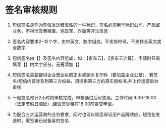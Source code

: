 # 签名审核规则
1.  短信签名是作为短信发送者属性的一种标识，签名必须用于标识公司、产品或业务，不得涉及黄赌毒、党政军、诈骗等非法信息

2.  签名内容要求2~12个字，由中英文，数字组成，不支持符号，不支持全英文或全数字

3.  短信签名由【】及签名内容组成，如：【京东云】、【京东云计算】，申请时只需填写【】内文字部分，无需添加【】

4.  短信签名需要提供企业营业执照正本或副本复印件（要加盖企业公章），若签名/短信内容涉及到第三方权益，须提供第三方的真实授权书,并上传运营后台审核

5.  一般签名预计2小时内审核完成，审核通过后可使用。工作时间:9:00-18:00 （法定节假日顺延）,建议您尽量在18:00前提交申请。

6.  为配合三大运营商的业务要求，同时也可以侧面保证用户品牌效应，短信在发送时，需签署已经备案的签名
